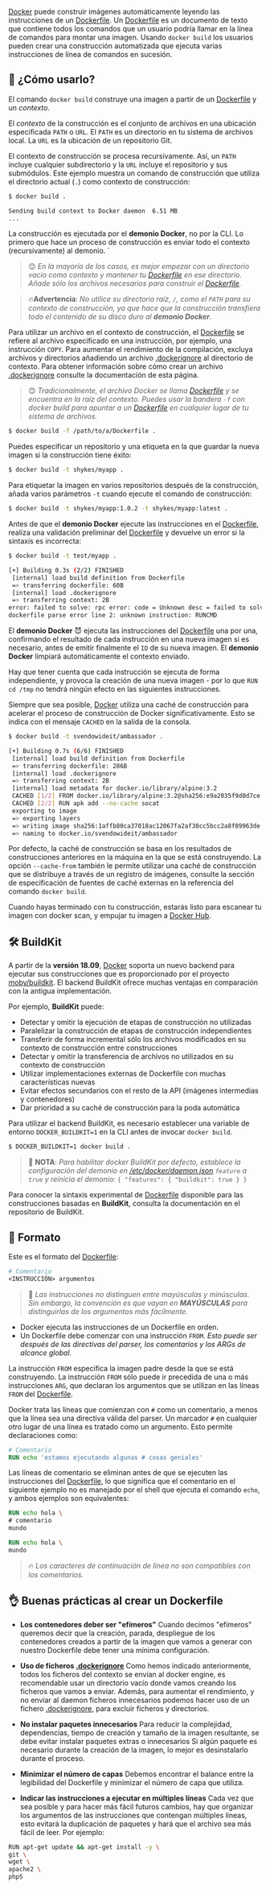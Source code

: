 
[Docker](https://www.docker.com/) puede construir imágenes automáticamente leyendo las instrucciones de un [Dockerfile](Dockerfile). Un [Dockerfile](Dockerfile) es un documento de texto que contiene todos los comandos que un usuario podría llamar en la línea de comandos para montar una imagen. Usando `docker build` los usuarios pueden crear una construcción automatizada que ejecuta varias instrucciones de línea de comandos en sucesión.

## 🤷 ¿Cómo usarlo?

El comando `docker build` construye una imagen a partir de un [Dockerfile](Dockerfile) y un _contexto_. 

El _contexto_ de la construcción es el conjunto de archivos en una ubicación especificada `PATH` o `URL`. El `PATH` es un directorio en tu sistema de archivos local. La `URL` es la ubicación de un repositorio Git.

El contexto de construcción se procesa recursivamente. Así, un `PATH` incluye cualquier subdirectorio y la `URL` incluye el repositorio y sus submódulos. Este ejemplo muestra un comando de construcción que utiliza el directorio actual (`.`) como contexto de construcción:

```bash
$ docker build .

Sending build context to Docker daemon  6.51 MB
...
```

La construcción es ejecutada por el **demonio Docker**, no por la CLI. Lo primero que hace un proceso de construcción es enviar todo el contexto (recursivamente) al demonio. ´

> 😊 _En la mayoría de los casos, es mejor empezar con un directorio vacío como contexto y mantener tu [Dockerfile](Dockerfile) en ese directorio. Añade sólo los archivos necesarios para construir el [Dockerfile](Dockerfile)._

> 🔥**Advertencia**: _No utilice su directorio raíz, `/`, como el `PATH` para su contexto de construcción, ya que hace que la construcción transfiera todo el contenido de su disco duro al **demonio Docker**._

Para utilizar un archivo en el contexto de construcción, el [Dockerfile](Dockerfile) se refiere al archivo especificado en una instrucción, por ejemplo, una instrucción `COPY`. Para aumentar el rendimiento de la compilación, excluya archivos y directorios añadiendo un archivo [.dockerignore](.dockerignore) al directorio de contexto. Para obtener información sobre cómo crear un archivo [.dockerignore](.dockerignore) consulte la documentación de esta página.

> 😊 _Tradicionalmente, el archivo Docker se llama [Dockerfile](Dockerfile) y se encuentra en la raíz del contexto. Puedes usar la bandera `-f` con docker build para apuntar a un [Dockerfile](Dockerfile) en cualquier lugar de tu sistema de archivos._

```bash
$ docker build -f /path/to/a/Dockerfile .
```

Puedes especificar un repositorio y una etiqueta en la que guardar la nueva imagen si la construcción tiene éxito:

```bash
$ docker build -t shykes/myapp .
```

Para etiquetar la imagen en varios repositorios después de la construcción, añada varios parámetros `-t` cuando ejecute el comando de construcción:

```bash
$ docker build -t shykes/myapp:1.0.2 -t shykes/myapp:latest .
```

Antes de que el **demonio Docker** ejecute las instrucciones en el [Dockerfile](Dockerfile), realiza una validación preliminar del [Dockerfile](Dockerfile) y devuelve un error si la sintaxis es incorrecta:

```bash
$ docker build -t test/myapp .

[+] Building 0.3s (2/2) FINISHED
 [internal] load build definition from Dockerfile                       0.1s
 => transferring dockerfile: 60B                                        0.0s
 [internal] load .dockerignore                                          0.1s
 => transferring context: 2B                                            0.0s
error: failed to solve: rpc error: code = Unknown desc = failed to solve with frontend dockerfile.v0: failed to create LLB definition:
dockerfile parse error line 2: unknown instruction: RUNCMD
```

El **demonio Docker** 😈 ejecuta las instrucciones del [Dockerfile](Dockerfile) una por una, confirmando el resultado de cada instrucción en una nueva imagen si es necesario, antes de emitir finalmente el `ID` de su nueva imagen. El **demonio Docker** limpiará automáticamente el contexto enviado.

Hay que tener cuenta que cada instrucción se ejecuta de forma independiente, y provoca la creación de una nueva imagen - por lo que `RUN cd /tmp` no tendrá ningún efecto en las siguientes instrucciones.

Siempre que sea posible, [Docker](Docker) utiliza una caché de construcción para acelerar el proceso de construcción de Docker significativamente. Esto se indica con el mensaje `CACHED` en la salida de la consola. 

```bash
$ docker build -t svendowideit/ambassador .

[+] Building 0.7s (6/6) FINISHED
 [internal] load build definition from Dockerfile                       0.1s
 => transferring dockerfile: 286B                                       0.0s
 [internal] load .dockerignore                                          0.1s
 => transferring context: 2B                                            0.0s
 [internal] load metadata for docker.io/library/alpine:3.2              0.4s
 CACHED [1/2] FROM docker.io/library/alpine:3.2@sha256:e9a2035f9d0d7ce  0.0s
 CACHED [2/2] RUN apk add --no-cache socat                              0.0s
 exporting to image                                                     0.0s
 => exporting layers                                                    0.0s
 => writing image sha256:1affb80ca37018ac12067fa2af38cc5bcc2a8f09963de  0.0s
 => naming to docker.io/svendowideit/ambassador                         0.0s
```

Por defecto, la caché de construcción se basa en los resultados de construcciones anteriores en la máquina en la que se está construyendo. La opción `--cache-from` también le permite utilizar una caché de construcción que se distribuye a través de un registro de imágenes, consulte la sección de especificación de fuentes de caché externas en la referencia del comando `docker build`.

Cuando hayas terminado con tu construcción, estarás listo para escanear tu imagen con docker scan, y empujar tu imagen a [Docker Hub]().

## 🛠️ BuildKit

A partir de la **versión 18.09**, [Docker](Docker) soporta un nuevo backend para ejecutar sus construcciones que es proporcionado por el proyecto [moby/buildkit](moby/buildkit). El backend BuildKit ofrece muchas ventajas en comparación con la antigua implementación. 

Por ejemplo, **BuildKit** puede:

* Detectar y omitir la ejecución de etapas de construcción no utilizadas
* Paralelizar la construcción de etapas de construcción independientes
* Transferir de forma incremental sólo los archivos modificados en su contexto de construcción entre construcciones
* Detectar y omitir la transferencia de archivos no utilizados en su contexto de construcción
* Utilizar implementaciones externas de Dockerfile con muchas características nuevas
* Evitar efectos secundarios con el resto de la API (imágenes intermedias y contenedores)
* Dar prioridad a su caché de construcción para la poda automática

Para utilizar el backend BuildKit, es necesario establecer una variable de entorno `DOCKER_BUILDKIT=1` en la CLI antes de invocar `docker build`.

```bash
$ DOCKER_BUILDKIT=1 docker build .
```

> 📝 **NOTA**: _Para habilitar docker BuildKit por defecto, establece la configuración del demonio en [/etc/docker/daemon.json](/etc/docker/daemon.json) `feature` a `true` y reinicia el demonio:_ `{ "features": { "buildkit": true } }`

Para conocer la sintaxis experimental de [Dockerfile](Dockerfile) disponible para las construcciones basadas en **BuildKit**, consulta la documentación en el repositorio de BuildKit.

## 📏 Formato

Este es el formato del [Dockerfile](Dockerfile):

```dockerfile
# Comentario
<INSTRUCCIÓN> argumentos
```

> 👀 _Las instrucciones no distinguen entre mayúsculas y minúsculas. Sin embargo, la convención es que vayan en **MAYÚSCULAS** para distinguirlas de los argumentos más fácilmente._

* Docker ejecuta las instrucciones de un Dockerfile en orden. 
* Un Dockerfile debe comenzar con una instrucción `FROM`. _Esto puede ser después de las directivas del parser, los comentarios y los ARGs de alcance global._ 

La instrucción `FROM` especifica la imagen padre desde la que se está construyendo. La instrucción `FROM` sólo puede ir precedida de una o más instrucciones `ARG`, que declaran los argumentos que se utilizan en las líneas `FROM` del [Dockerfile](Dockerfile).

Docker trata las líneas que comienzan con `#` como un comentario, a menos que la línea sea una directiva válida del parser. Un marcador `#` en cualquier otro lugar de una línea es tratado como un argumento. Esto permite declaraciones como:

```dockerfile
# Comentario
RUN echo 'estamos ejecutando algunas # cosas geniales'
```

Las líneas de comentario se eliminan antes de que se ejecuten las instrucciones del [Dockerfile](Dockerfile), lo que significa que el comentario en el siguiente ejemplo no es manejado por el shell que ejecuta el comando `echo`, y ambos ejemplos son equivalentes:

```dockerfile
RUN echo hola \
# comentario
mundo
```
```dockerfile
RUN echo hola \
mundo
```

> 🔥 _Los caracteres de continuación de línea no son compatibles con los comentarios._

## 👌 Buenas prácticas al crear un Dockerfile

* **Los contenedores deber ser "efímeros"** Cuando decimos "efímeros" queremos decir que la creación, parada, despliegue de los contenedores creados a partir de la imagen que vamos a generar con nuestro Dockerfile debe tener una mínima configuración.

* **Uso de ficheros [.dockerignore](.dockerignore)** Como hemos indicado anteriormente, todos los ficheros del contexto se envían al docker engine, es recomendable usar un directorio vacío donde vamos creando los ficheros que vamos a enviar. Además, para aumentar el rendimiento, y no enviar al daemon ficheros innecesarios podemos hacer uso de un fichero [.dockerignore](.dockerignore), para excluir ficheros y directorios.

* **No instalar paquetes innecesarios** Para reducir la complejidad, dependencias, tiempo de creación y tamaño de la imagen resultante, se debe evitar instalar paquetes extras o innecesarios Si algún paquete es necesario durante la creación de la imagen, lo mejor es desinstalarlo durante el proceso.

* **Minimizar el número de capas** Debemos encontrar el balance entre la legibilidad del Dockerfile y minimizar el número de capa que utiliza.

* **Indicar las instrucciones a ejecutar en múltiples líneas** Cada vez que sea posible y para hacer más fácil futuros cambios, hay que organizar los argumentos de las instrucciones que contengan múltiples líneas, esto evitará la duplicación de paquetes y hará que el archivo sea más fácil de leer. Por ejemplo:

```bash
RUN apt-get update && apt-get install -y \
git \
wget \
apache2 \
php5
```